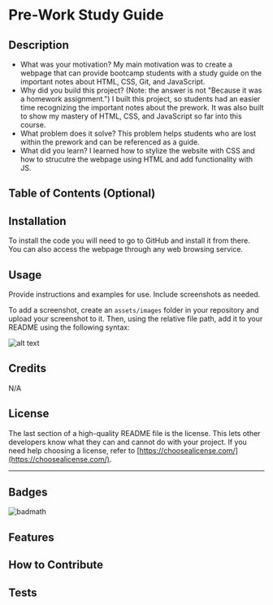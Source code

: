 # Pre-Work Study Guide

## Description

- What was your motivation?
  My main motivation was to create a webpage that can provide bootcamp students with a study guide on the important notes about HTML, CSS, Git, and JavaScript.
- Why did you build this project? (Note: the answer is not "Because it was a homework assignment.")
  I built this project, so students had an easier time recognizing the important notes about the prework. It was also built to show my mastery of HTML, CSS, and JavaScript so far into this course.
- What problem does it solve?
  This problem helps students who are lost within the prework and can be referenced as a guide.
- What did you learn?
  I learned how to stylize the website with CSS and how to strucutre the webpage using HTML and add functionality with JS.

## Table of Contents (Optional)


## Installation

To install the code you will need to go to GitHub and install it from there. You can also access the webpage through any web browsing service.

## Usage

Provide instructions and examples for use. Include screenshots as needed.

To add a screenshot, create an `assets/images` folder in your repository and upload your screenshot to it. Then, using the relative file path, add it to your README using the following syntax:

![alt text](assets/images/screenshot.png)

## Credits

N/A
## License

The last section of a high-quality README file is the license. This lets other developers know what they can and cannot do with your project. If you need help choosing a license, refer to [https://choosealicense.com/](https://choosealicense.com/).

---

## Badges

![badmath](https://img.shields.io/github/languages/top/nielsenjared/badmath)

## Features



## How to Contribute


## Tests

